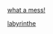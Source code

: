 [what a mess!](https://manon-vb.github.io/vr/what_a_mess.html)

[labyrinthe](https://manon-vb.github.io/vr/labyrinthe.html)

